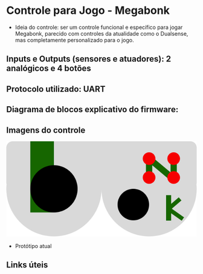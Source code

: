 # Controle para Jogo - Megabonk

- Ideia do controle: ser um controle funcional e específico para jogar Megabonk, parecido com controles da atualidade como o Dualsense, mas completamente personalizado para o jogo.

## Inputs e Outputs (sensores e atuadores): 2 analógicos e 4 botões

## Protocolo utilizado: UART

## Diagrama de blocos explicativo do firmware:

## Imagens do controle

![Protótipo Controle](img/Untitled.png)

- Protótipo atual

## Links úteis
